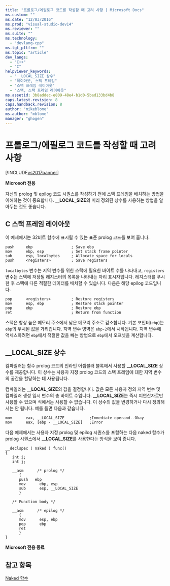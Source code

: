 ```yaml
---
title: "프롤로그/에필로그 코드를 작성할 때 고려 사항 | Microsoft Docs"
ms.custom: ""
ms.date: "12/03/2016"
ms.prod: "visual-studio-dev14"
ms.reviewer: ""
ms.suite: ""
ms.technology: 
  - "devlang-cpp"
ms.tgt_pltfrm: ""
ms.topic: "article"
dev_langs: 
  - "C++"
  - "C"
helpviewer_keywords: 
  - "__LOCAL_SIZE 상수"
  - "레이아웃, 스택 프레임"
  - "스택 프레임 레이아웃"
  - "스택, 스택 프레임 레이아웃"
ms.assetid: 3b8addec-e809-48e4-b1d0-5bad133bd4b8
caps.latest.revision: 8
caps.handback.revision: 8
author: "mikeblome"
ms.author: "mblome"
manager: "ghogen"
---
```

# 프롤로그/에필로그 코드를 작성할 때 고려 사항
[!INCLUDE[vs2017banner](../assembler/inline/includes/vs2017banner.md)]

**Microsoft 전용**  
  
 자신의 prolog 및 epilog 코드 시퀀스를 작성하기 전에 스택 프레임을 배치하는 방법을 이해하는 것이 중요합니다.  **\_\_LOCAL\_SIZE**의 미리 정의된 상수를 사용하는 방법을 알아두는 것도 좋습니다.  
  
##  <a name="_clang_c_stack_frame_layout"></a> C 스택 프레임 레이아웃  
 이 예제에서는 32비트 함수에 표시될 수 있는 표준 prolog 코드를 보여 줍니다.  
  
```  
push     ebp                 ; Save ebp  
mov      ebp, esp            ; Set stack frame pointer  
sub      esp, localbytes     ; Allocate space for locals  
push     <registers>         ; Save registers  
```  
  
 `localbytes` 변수는 지역 변수를 위한 스택에 필요한 바이트 수를 나타내고, `registers` 변수는 스택에 저장될 레지스터의 목록을 나타내는 자리 표시자입니다.  레지스터를 푸시한 후 스택에 다른 적절한 데이터를 배치할 수 있습니다.  다음은 해당 epilog 코드입니다.  
  
```  
pop      <registers>         ; Restore registers  
mov      esp, ebp            ; Restore stack pointer  
pop      ebp                 ; Restore ebp  
ret                          ; Return from function  
```  
  
 스택은 항상 높은 메모리 주소에서 낮은 메모리 주소로 감소합니다.  기본 포인터\(`ebp`\)는 `ebp`의 푸시된 값을 가리킵니다.  지역 변수 영역은 `ebp-2`에서 시작됩니다.  지역 변수에 액세스하려면 `ebp`에서 적절한 값을 빼는 방법으로 `ebp`에서 오프셋을 계산합니다.  
  
##  <a name="_clang_the___local_size_constant"></a> \_\_LOCAL\_SIZE 상수  
 컴파일러는 함수 prolog 코드의 인라인 어셈블러 블록에서 사용할 **\_\_LOCAL\_SIZE** 상수를 제공합니다.  이 상수는 사용자 지정 prolog 코드의 스택 프레임에 대한 지역 변수의 공간을 할당하는 데 사용됩니다.  
  
 컴파일러는 **\_\_LOCAL\_SIZE**의 값을 결정합니다.  값은 모든 사용자 정의 지역 변수 및 컴파일러 생성 임시 변수의 총 바이트 수입니다.  **\_\_LOCAL\_SIZE**는 즉시 피연산자로만 사용할 수 있으며 식에서는 사용할 수 없습니다.  이 상수의 값을 변경하거나 다시 정의해서는 안 됩니다.  예를 들면 다음과 같습니다.  
  
```  
mov      eax, __LOCAL_SIZE           ;Immediate operand--Okay  
mov      eax, [ebp - __LOCAL_SIZE]   ;Error  
```  
  
 다음 예제에서는 사용자 지정 prolog 및 epilog 시퀀스를 포함하는 다음 naked 함수가 prolog 시퀀스에서 **\_\_LOCAL\_SIZE**를 사용한다는 방식을 보여 줍니다.  
  
```  
__declspec ( naked ) func()  
{  
   int i;  
   int j;  
  
   __asm      /* prolog */  
      {  
      push   ebp  
      mov      ebp, esp  
      sub      esp, __LOCAL_SIZE  
      }  
  
   /* Function body */  
  
   __asm      /* epilog */  
      {  
      mov      esp, ebp  
      pop      ebp  
      ret  
      }  
}     
```  
  
 **Microsoft 전용 종료**  
  
## 참고 항목  
 [Naked 함수](../c-language/naked-functions.md)